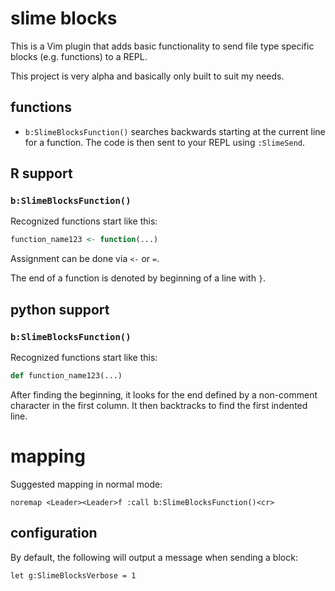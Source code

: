 # slime blocks

This is a Vim plugin that adds basic functionality to send file type specific blocks (e.g. functions)
to a REPL.

This project is very alpha and basically only built to suit my needs.

## functions

- `b:SlimeBlocksFunction()` searches backwards starting at the current line for a function. The code is then sent to your REPL using `:SlimeSend`.

## R support

### `b:SlimeBlocksFunction()`

Recognized functions start like this:

```r
function_name123 <- function(...)
```

Assignment can be done via `<-` or `=`.

The end of a function is denoted by beginning of a line with `}`.

## python support

### `b:SlimeBlocksFunction()`

Recognized functions start like this:

```python
def function_name123(...)
```

After finding the beginning, it looks for the end defined by a non-comment character in the first column.
It then backtracks to find the first indented line.

# mapping

Suggested mapping in normal mode:

```vim
noremap <Leader><Leader>f :call b:SlimeBlocksFunction()<cr>
```

## configuration

By default, the following will output a message when sending a block:

```
let g:SlimeBlocksVerbose = 1
```
